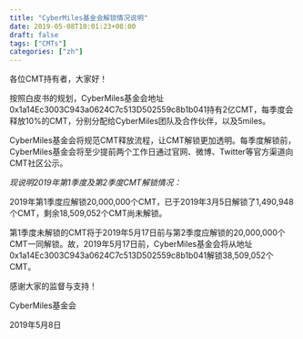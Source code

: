 ```yaml
---
title: "CyberMiles基金会解锁情况说明"
date: 2019-05-08T10:01:23+08:00
draft: false
tags: ["CMTs"]
categories: ["zh"]
---
```


各位CMT持有者，大家好！

按照白皮书的规划，CyberMiles基金会地址0x1a14Ec3003C943a0624C7c513D502559c8b1b041持有2亿CMT，每季度会释放10%的CMT，分别分配给CyberMiles团队及合作伙伴，以及5miles。

CyberMiles基金会将规范CMT释放流程，让CMT解锁更加透明。每季度解锁前，CyberMiles基金会将至少提前两个工作日通过官网、微博、Twitter等官方渠道向CMT社区公示。
 
*现说明2019年第1季度及第2季度CMT解锁情况：*
 
2019年第1季度应解锁20,000,000个CMT，已于2019年3月5日解锁了1,490,948个CMT，剩余18,509,052个CMT尚未解锁。
 
第1季度未解锁的CMT将于2019年5月17日前与第2季度应解锁的20,000,000个CMT一同解锁。故，2019年5月17日前，CyberMiles基金会将从地址0x1a14Ec3003C943a0624C7c513D502559c8b1b041解锁38,509,052个CMT。
 
感谢大家的监督与支持！
 
CyberMiles基金会

2019年5月8日


